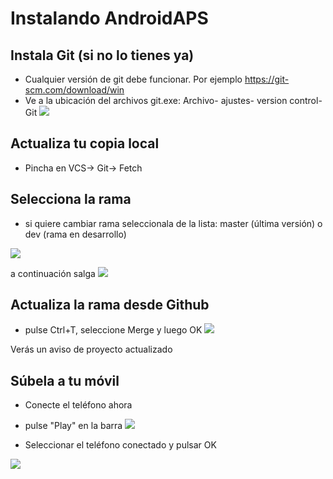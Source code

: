 # Instalando AndroidAPS


## Instala Git (si no lo tienes ya)
 * Cualquier versión de git debe funcionar. Por ejemplo https://git-scm.com/download/win
 * Ve a la ubicación del archivos git.exe: Archivo- ajustes- version control- Git
![](images/git.png)

## Actualiza tu copia local 
 * Pincha en VCS-> Git-> Fetch
 
## Selecciona la rama 
 * si quiere cambiar rama seleccionala de la lista: master (última versión) o dev (rama en desarrollo)

![](images/branchintray.png)

a continuación salga
![](images/checkout.png)

## Actualiza la rama desde Github
 * pulse Ctrl+T, seleccione Merge y luego OK
![](images/merge.png)

Verás un aviso de proyecto actualizado

## Súbela a tu móvil 
 * Conecte el teléfono ahora

 * pulse "Play" en la barra
 ![](images/play.png)
 
 * Seleccionar el teléfono conectado y pulsar OK

![](images/connectedphone.png)






